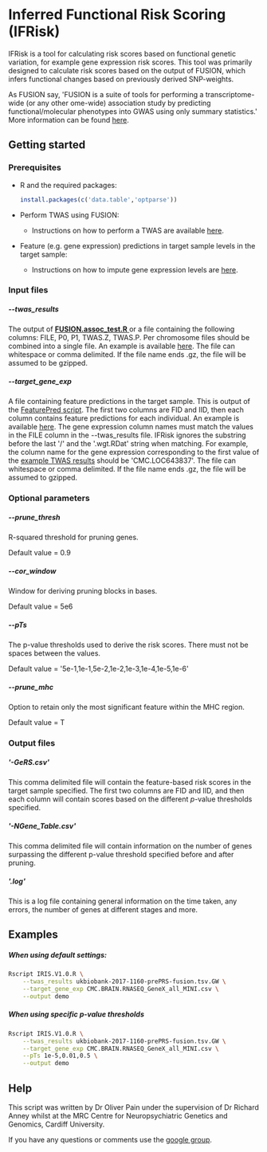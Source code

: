 # Inferred Functional Risk Scoring (IFRisk)

IFRisk is a tool for calculating risk scores based on functional genetic variation, for example gene expression risk scores. This tool was primarily designed to calculate risk scores based on the output of FUSION, which infers functional changes based on previously derived SNP-weights.

As FUSION say, 'FUSION is a suite of tools for performing a transcriptome-wide (or any other ome-wide) association study by predicting functional/molecular phenotypes into GWAS using only summary statistics.' More information can be found [here](http://gusevlab.org/projects/fusion/).



## Getting started

### Prerequisites

* R and the required packages:

  ```R
  install.packages(c('data.table','optparse'))
  ```

* Perform TWAS using FUSION:
  * Instructions on how to perform a TWAS are available [here](http://gusevlab.org/projects/fusion/).

* Feature (e.g. gene expression) predictions in target sample levels in the target sample:
  * Instructions on how to impute gene expression levels are [here](http://gitlab.psycm.cf.ac.uk/mpmop/Predicting-TWAS-features/tree/master).



### Input files

##### --twas_results

The output of [**FUSION.assoc_test.R** ](https://github.com/gusevlab/fusion_twas/blob/master/FUSION.assoc_test.R) or a file containing the following columns: FILE, P0, P1, TWAS.Z, TWAS.P.  Per chromosome files should be combined into a single file. An example is available [here](http://gitlab.psycm.cf.ac.uk/mpmop/gene-expression-risk-scoring/blob/master/ukbiobank-2017-1160-prePRS-fusion.tsv.GW). The file can whitespace or comma delimited. If the file name ends .gz, the file will be assumed to be gzipped.

##### --target_gene_exp

A file containing feature predictions in the target sample. This is output of the [FeaturePred script](http://gitlab.psycm.cf.ac.uk/mpmop/Predicting-TWAS-features/tree/master). The first two columns are FID and IID, then each column contains feature predictions for each individual. An example is available [here](http://gitlab.psycm.cf.ac.uk/mpmop/gene-expression-risk-scoring/blob/master/CMC.BRAIN.RNASEQ_GeneX_all_MINI.csv). The gene expression column names must match the values in the FILE column in the --twas_results file. IFRisk ignores the substring before the last '/' and the '.wgt.RDat' string when matching. For example, the column name for the gene expression corresponding to the first value of the [example TWAS results](http://gitlab.psycm.cf.ac.uk/mpmop/gene-expression-risk-scoring/blob/master/ukbiobank-2017-1160-prePRS-fusion.tsv.GW) should be 'CMC.LOC643837'. The file can whitespace or comma delimited. If the file name ends .gz, the file will be assumed to gzipped.



### Optional parameters

##### --prune_thresh

R-squared threshold for pruning genes. 

Default value = 0.9

##### --cor_window

Window for deriving pruning blocks in bases. 

Default value = 5e6

##### --pTs

The p-value thresholds used to derive the risk scores. There must not be spaces between the values.

Default value = '5e-1,1e-1,5e-2,1e-2,1e-3,1e-4,1e-5,1e-6'

##### --prune_mhc

Option to retain only the most significant feature within the MHC region. 

Default value = T



### Output files

##### '-GeRS.csv' 

This comma delimited file will contain the feature-based risk scores in the target sample specified. The first two columns are FID and IID, and then each column will contain scores based on the different *p*-value thresholds specified.

##### '-NGene_Table.csv'

This comma delimited file will contain information on the number of genes surpassing the different p-value threshold specified before and after pruning.  

##### '.log'

This is a log file containing general information on the time taken, any errors, the number of genes at different stages and more.



## Examples

##### When using default settings:

```sh
Rscript IRIS.V1.0.R \
	--twas_results ukbiobank-2017-1160-prePRS-fusion.tsv.GW \
	--target_gene_exp CMC.BRAIN.RNASEQ_GeneX_all_MINI.csv \
	--output demo
```

##### When using specific p-value thresholds

```sh
Rscript IRIS.V1.0.R \
	--twas_results ukbiobank-2017-1160-prePRS-fusion.tsv.GW \
	--target_gene_exp CMC.BRAIN.RNASEQ_GeneX_all_MINI.csv \
	--pTs 1e-5,0.01,0.5 \
	--output demo
```



## Help

This script was written by Dr Oliver Pain under the supervision of Dr Richard Anney whilst at the MRC Centre for Neuropsychiatric Genetics and Genomics, Cardiff University.

If you have any questions or comments use the [google group](https://groups.google.com/forum/#!forum/twas-related-r-scripts).







